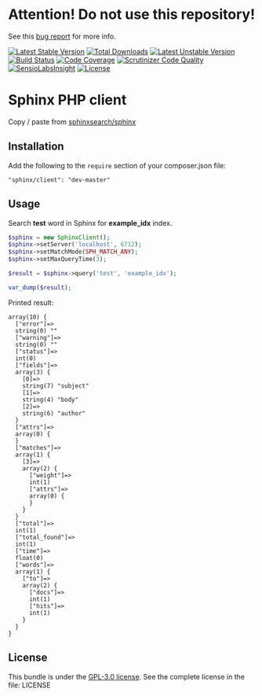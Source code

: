 # Attention! Do not use this repository!

See this [bug report](http://sphinxsearch.com/bugs/view.php?id=2443) for more info.

[![Latest Stable Version](https://poser.pugx.org/sphinx/client/v/stable)](https://packagist.org/packages/sphinx/client)
[![Total Downloads](https://poser.pugx.org/sphinx/client/downloads)](https://packagist.org/packages/sphinx/client)
[![Latest Unstable Version](https://poser.pugx.org/sphinx/client/v/unstable)](https://packagist.org/packages/sphinx/client)
[![Build Status](https://travis-ci.org/peter-gribanov/sphinx-php-client.svg?branch=master)](https://travis-ci.org/sphinx-client)
[![Code Coverage](https://scrutinizer-ci.com/g/peter-gribanov/sphinx-php-client/badges/coverage.png?b=master)](https://scrutinizer-ci.com/g/peter-gribanov/sphinx-php-client/?branch=master)
[![Scrutinizer Code Quality](https://scrutinizer-ci.com/g/peter-gribanov/sphinx-php-client/badges/quality-score.png?b=master)](https://scrutinizer-ci.com/g/peter-gribanov/sphinx-php-client/?branch=master)
[![SensioLabsInsight](https://insight.sensiolabs.com/projects/b370b11f-f70f-421c-b2d8-e7411b74bb33/mini.png)](https://insight.sensiolabs.com/projects/b370b11f-f70f-421c-b2d8-e7411b74bb33)
[![License](https://poser.pugx.org/sphinx/client/license.png)](https://packagist.org/packages/sphinx/client)

# Sphinx PHP client

Copy / paste from [sphinxsearch/sphinx](https://github.com/sphinxsearch/sphinx/blob/master/api/sphinxapi.php)

## Installation

Add the following to the `require` section of your composer.json file:

```
"sphinx/client": "dev-master"
```

## Usage

Search **test** word in Sphinx for **example_idx** index.

```php
$sphinx = new SphinxClient();
$sphinx->setServer('localhost', 6712);
$sphinx->setMatchMode(SPH_MATCH_ANY);
$sphinx->setMaxQueryTime(3);

$result = $sphinx->query('test', 'example_idx');

var_dump($result);
```

Printed result:

```
array(10) {
  ["error"]=>
  string(0) ""
  ["warning"]=>
  string(0) ""
  ["status"]=>
  int(0)
  ["fields"]=>
  array(3) {
    [0]=>
    string(7) "subject"
    [1]=>
    string(4) "body"
    [2]=>
    string(6) "author"
  }
  ["attrs"]=>
  array(0) {
  }
  ["matches"]=>
  array(1) {
    [3]=>
    array(2) {
      ["weight"]=>
      int(1)
      ["attrs"]=>
      array(0) {
      }
    }
  }
  ["total"]=>
  int(1)
  ["total_found"]=>
  int(1)
  ["time"]=>
  float(0)
  ["words"]=>
  array(1) {
    ["to"]=>
    array(2) {
      ["docs"]=>
      int(1)
      ["hits"]=>
      int(1)
    }
  }
}
```

## License

This bundle is under the [GPL-3.0 license](https://opensource.org/licenses/GPL-3.0).
See the complete license in the file: LICENSE
